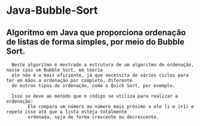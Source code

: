 # Java-Bubble-Sort
Algoritmo em Java que proporciona ordenação de listas de forma simples, por meio do Bubble Sort.
--
      Neste algoritmo é mostrado a estrutura de um algoritmo de ordenação, nesse caso um Bubble Sort, em teoria 
      ele não é o mais eficiente, já que necessita de vários ciclos para ter em mãos a ordenação por completo, diferente
      de outros tipos de ordenação, como o Quick Sort, por exemplo.
      
      Isso se deve ao metódo que o código se utiliza para realizar a ordenação:
            Ele compara um número ao número mais próximo a ele (i e i+1) e repete isso até que a lista esteja totalmente
            ordenada, seja de forma crescente ou decrescente.
